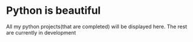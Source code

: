 # Python is beautiful
All my python projects(that are completed) will be displayed here. 
The rest are currently in development
